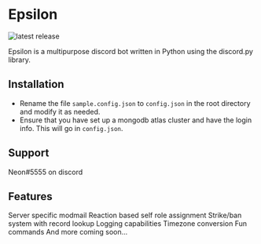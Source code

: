 # Epsilon
![latest release](https://img.shields.io/badge/latest%20release-0.4.0-brightgreen.svg)

Epsilon is a multipurpose discord bot written in Python using the discord.py library.

## Installation
* Rename the file `sample.config.json` to `config.json` in the root directory and modify it as needed.
* Ensure that you have set up a mongodb atlas cluster and have the login info. This will go in `config.json`.

## Support
Neon#5555 on discord

## Features
Server specific modmail
Reaction based self role assignment
Strike/ban system with record lookup
Logging capabilities
Timezone conversion
Fun commands
And more coming soon...
